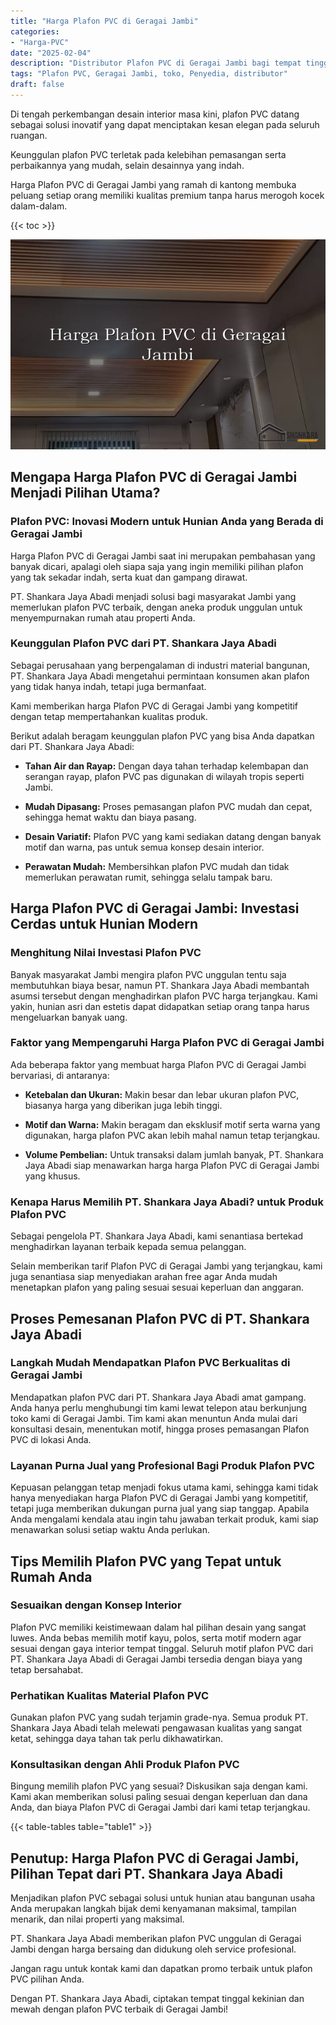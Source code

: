 ```yaml
---
title: "Harga Plafon PVC di Geragai Jambi"
categories: 
- "Harga-PVC"
date: "2025-02-04"
description: "Distributor Plafon PVC di Geragai Jambi bagi tempat tinggal, kantor, serta ritel. Material terbaik, beragam motif, pilihan warna elegan, dengan jasa penempatan oleh tim berpengalaman dan kepastian resmi!|Servis penjualan Plafon PVC di Geragai Jambi bagi kebutuhan hunian, perkantoran, atau ritel, beserta panel berkualitas dan instalasi oleh tenaga ahli berpengalaman serta kepastian resmi.|Pilihan Plafon PVC di Geragai Jambi yang terbukti untuk hunian, office, dan toko, dengan produk unggulan dan pemasangan ditangani oleh tenaga ahli ahli dan jaminan resmi.|Distribusi Plafon PVC di Geragai Jambi untuk hunian, office, dan gerai, beserta produk unggulan dan instalasi oleh tenaga ahli profesional, lengkap dengan kepastian resmi.}"
tags: "Plafon PVC, Geragai Jambi, toko, Penyedia, distributor"
draft: false
---
```


Di tengah perkembangan desain interior masa kini, plafon PVC datang sebagai solusi inovatif yang dapat menciptakan kesan elegan pada seluruh ruangan.

Keunggulan plafon PVC terletak pada kelebihan pemasangan serta perbaikannya yang mudah, selain desainnya yang indah.

Harga Plafon PVC di Geragai Jambi yang ramah di kantong membuka peluang setiap orang memiliki kualitas premium tanpa harus merogoh kocek dalam-dalam.

{{< toc >}}

![Harga Plafon PVC di Geragai Jambi](/images/Harga-PVC/Harga-Plafon-PVC-di-Geragai-Jambi.png)


## Mengapa Harga Plafon PVC di Geragai Jambi Menjadi Pilihan Utama?

### Plafon PVC: Inovasi Modern untuk Hunian Anda yang Berada di Geragai Jambi

Harga Plafon PVC di Geragai Jambi saat ini merupakan pembahasan yang banyak dicari, apalagi oleh siapa saja yang ingin memiliki pilihan plafon yang tak sekadar indah, serta kuat dan gampang dirawat.

PT. Shankara Jaya Abadi menjadi solusi bagi masyarakat Jambi yang memerlukan plafon PVC terbaik, dengan aneka produk unggulan untuk menyempurnakan rumah atau properti Anda.

### Keunggulan Plafon PVC dari PT. Shankara Jaya Abadi

Sebagai perusahaan yang berpengalaman di industri material bangunan, PT. Shankara Jaya Abadi mengetahui permintaan konsumen akan plafon yang tidak hanya indah, tetapi juga bermanfaat.

Kami memberikan harga Plafon PVC di Geragai Jambi yang kompetitif dengan tetap mempertahankan kualitas produk.

Berikut adalah beragam keunggulan plafon PVC yang bisa Anda dapatkan dari PT. Shankara Jaya Abadi:

- **Tahan Air dan Rayap:** Dengan daya tahan terhadap kelembapan dan serangan rayap, plafon PVC pas digunakan di wilayah tropis seperti Jambi.

- **Mudah Dipasang:** Proses pemasangan plafon PVC mudah dan cepat, sehingga hemat waktu dan biaya pasang.

- **Desain Variatif:** Plafon PVC yang kami sediakan datang dengan banyak motif dan warna, pas untuk semua konsep desain interior.

- **Perawatan Mudah:** Membersihkan plafon PVC mudah dan tidak memerlukan perawatan rumit, sehingga selalu tampak baru.

## Harga Plafon PVC di Geragai Jambi: Investasi Cerdas untuk Hunian Modern

### Menghitung Nilai Investasi Plafon PVC

Banyak masyarakat Jambi mengira plafon PVC unggulan tentu saja membutuhkan biaya besar, namun PT. Shankara Jaya Abadi membantah asumsi tersebut dengan menghadirkan plafon PVC harga terjangkau. Kami yakin, hunian asri dan estetis dapat didapatkan setiap orang tanpa harus mengeluarkan banyak uang.

### Faktor yang Mempengaruhi Harga Plafon PVC di Geragai Jambi

Ada beberapa faktor yang membuat harga Plafon PVC di Geragai Jambi bervariasi, di antaranya:

- **Ketebalan dan Ukuran:** Makin besar dan lebar ukuran plafon PVC, biasanya harga yang diberikan juga lebih tinggi.

- **Motif dan Warna:** Makin beragam dan eksklusif motif serta warna yang digunakan, harga plafon PVC akan lebih mahal namun tetap terjangkau.

- **Volume Pembelian:** Untuk transaksi dalam jumlah banyak, PT. Shankara Jaya Abadi siap menawarkan harga harga Plafon PVC di Geragai Jambi yang khusus.

### Kenapa Harus Memilih PT. Shankara Jaya Abadi? untuk Produk Plafon PVC

Sebagai pengelola PT. Shankara Jaya Abadi, kami senantiasa bertekad menghadirkan layanan terbaik kepada semua pelanggan.

Selain memberikan tarif Plafon PVC di Geragai Jambi yang terjangkau, kami juga senantiasa siap menyediakan arahan free agar Anda mudah menetapkan plafon yang paling sesuai sesuai keperluan dan anggaran.

## Proses Pemesanan Plafon PVC di PT. Shankara Jaya Abadi

### Langkah Mudah Mendapatkan Plafon PVC Berkualitas di Geragai Jambi

Mendapatkan plafon PVC dari PT. Shankara Jaya Abadi amat gampang. Anda hanya perlu menghubungi tim kami lewat telepon atau berkunjung toko kami di Geragai Jambi. Tim kami akan menuntun Anda mulai dari konsultasi desain, menentukan motif, hingga proses pemasangan Plafon PVC di lokasi Anda.

### Layanan Purna Jual yang Profesional Bagi Produk Plafon PVC

Kepuasan pelanggan tetap menjadi fokus utama kami, sehingga kami tidak hanya menyediakan harga Plafon PVC di Geragai Jambi yang kompetitif, tetapi juga memberikan dukungan purna jual yang siap tanggap. Apabila Anda mengalami kendala atau ingin tahu jawaban terkait produk, kami siap menawarkan solusi setiap waktu Anda perlukan.

## Tips Memilih Plafon PVC yang Tepat untuk Rumah Anda

### Sesuaikan dengan Konsep Interior

Plafon PVC memiliki keistimewaan dalam hal pilihan desain yang sangat luwes. Anda bebas memilih motif kayu, polos, serta motif modern agar sesuai dengan gaya interior tempat tinggal. Seluruh motif plafon PVC dari PT. Shankara Jaya Abadi di Geragai Jambi tersedia dengan biaya yang tetap bersahabat.

### Perhatikan Kualitas Material Plafon PVC

Gunakan plafon PVC yang sudah terjamin grade-nya. Semua produk PT. Shankara Jaya Abadi telah melewati pengawasan kualitas yang sangat ketat, sehingga daya tahan tak perlu dikhawatirkan.

### Konsultasikan dengan Ahli Produk Plafon PVC

Bingung memilih plafon PVC yang sesuai? Diskusikan saja dengan kami. Kami akan memberikan solusi paling sesuai dengan keperluan dan dana Anda, dan biaya Plafon PVC di Geragai Jambi dari kami tetap terjangkau.

{{< table-tables table="table1" >}}

## Penutup: Harga Plafon PVC di Geragai Jambi, Pilihan Tepat dari PT. Shankara Jaya Abadi

Menjadikan plafon PVC sebagai solusi untuk hunian atau bangunan usaha Anda merupakan langkah bijak demi kenyamanan maksimal, tampilan menarik, dan nilai properti yang maksimal.

PT. Shankara Jaya Abadi memberikan plafon PVC unggulan di Geragai Jambi dengan harga bersaing dan didukung oleh service profesional.

Jangan ragu untuk kontak kami dan dapatkan promo terbaik untuk plafon PVC pilihan Anda.

Dengan PT. Shankara Jaya Abadi, ciptakan tempat tinggal kekinian dan mewah dengan plafon PVC terbaik di Geragai Jambi!